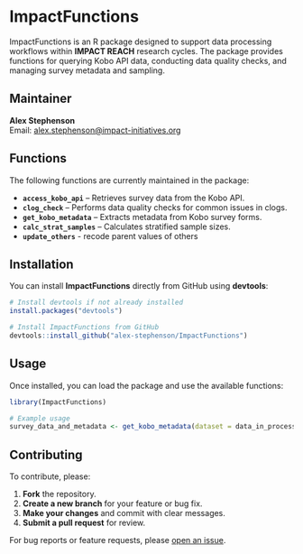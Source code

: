 # ImpactFunctions

ImpactFunctions is an R package designed to support data processing workflows within **IMPACT REACH** research cycles. The package provides functions for querying Kobo API data, conducting data quality checks, and managing survey metadata and sampling.

## Maintainer
**Alex Stephenson**  
Email: [alex.stephenson@impact-initiatives.org](mailto:alex.stephenson@impact-initiatives.org)

## Functions
The following functions are currently maintained in the package:

- **`access_kobo_api`** – Retrieves survey data from the Kobo API.
- **`clog_check`** – Performs data quality checks for common issues in clogs.
- **`get_kobo_metadata`** – Extracts metadata from Kobo survey forms.
- **`calc_strat_samples`** – Calculates stratified sample sizes.
- **`update_others`** - recode parent values of others

## Installation
You can install **ImpactFunctions** directly from GitHub using **devtools**:

```r
# Install devtools if not already installed
install.packages("devtools")

# Install ImpactFunctions from GitHub
devtools::install_github("alex-stephenson/ImpactFunctions")
```

## Usage
Once installed, you can load the package and use the available functions:

```r
library(ImpactFunctions)

# Example usage
survey_data_and_metadata <- get_kobo_metadata(dataset = data_in_processing, asset_id = "antAdT3siLrnjTdfcdYcFY")
```

## Contributing
To contribute, please:
1. **Fork** the repository.
2. **Create a new branch** for your feature or bug fix.
3. **Make your changes** and commit with clear messages.
4. **Submit a pull request** for review.

For bug reports or feature requests, please [open an issue](https://github.com/alex-stephenson/ImpactFunctions/issues).

